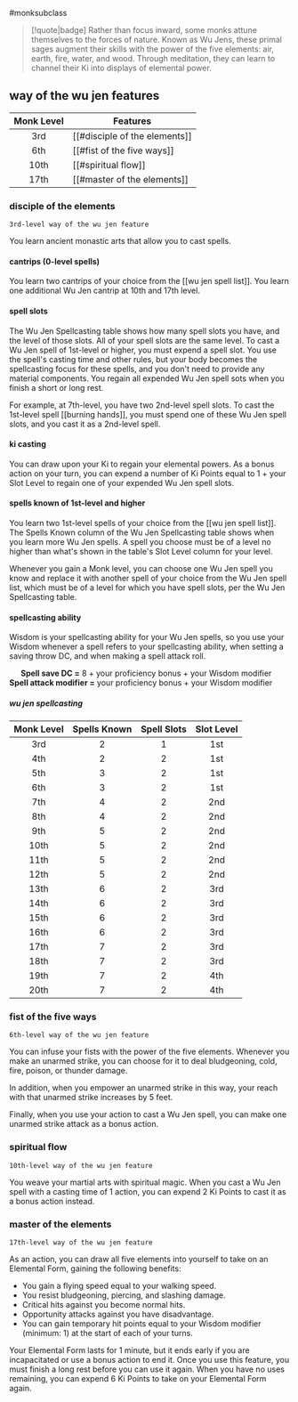 #monksubclass

> [!quote|badge] 
> Rather than focus inward, some monks attune themselves to the forces of nature. Known as Wu Jens, these primal sages augment their skills with the power of the five elements: air, earth, fire, water, and wood. Through meditation, they can learn to channel their Ki into displays of elemental power.
## way of the wu jen features
| **Monk Level** | **Features**                  |
| :------------: | ----------------------------- |
|      3rd       | [[#disciple of the elements]] |
|      6th       | [[#fist of the five ways]]    |
|      10th      | [[#spiritual flow]]           |
|      17th      | [[#master of the elements]]   |


### disciple of the elements
`3rd-level way of the wu jen feature`

You learn ancient monastic arts that allow you to cast spells.
#### cantrips (0-level spells)
You learn two cantrips of your choice from the [[wu jen spell list]]. You learn one additional Wu Jen cantrip at 10th and 17th level.
#### spell slots
The Wu Jen Spellcasting table shows how many spell slots you have, and the level of those slots. All of your spell slots are the same level. To cast a Wu Jen spell of 1st-level or higher, you must expend a spell slot. You use the spell's casting time and other rules, but your body becomes the spellcasting focus for these spells, and you don't need to provide any material components. You regain all expended Wu Jen spell sots when you finish a short or long rest.

For example, at 7th-level, you have two 2nd-level spell slots. To cast the 1st-level spell [[burning hands]], you must spend one of these Wu Jen spell slots, and you cast it as a 2nd-level spell.
#### ki casting
You can draw upon your Ki to regain your elemental powers. As a bonus action on your turn, you can expend a number of Ki Points equal to 1 + your Slot Level to regain one of your expended Wu Jen spell slots.
#### spells known of 1st-level and higher
You learn two 1st-level spells of your choice from the [[wu jen spell list]]. The Spells Known column of the Wu Jen Spellcasting table shows when you learn more Wu Jen spells. A spell you choose must be of a level no higher than what's shown in the table's Slot Level column for your level.

Whenever you gain a Monk level, you can choose one Wu Jen spell you know and replace it with another spell of your choice from the Wu Jen spell list, which must be of a level for which you have spell slots, per the Wu Jen Spellcasting table.
#### spellcasting ability
Wisdom is your spellcasting ability for your Wu Jen spells, so you use your Wisdom whenever a spell refers to your spellcasting ability, when setting a saving throw DC, and when making a spell attack roll.

$\quad$ **Spell save DC =** 8 + your proficiency bonus + your Wisdom modifier
$\quad$ **Spell attack modifier =** your proficiency bonus + your Wisdom modifier
##### wu jen spellcasting
| **Monk Level** | **Spells Known** | **Spell Slots** | **Slot Level** |
| :------------: | :--------------: | :-------------: | :------------: |
|      3rd       |        2         |        1        |      1st       |
|      4th       |        2         |        2        |      1st       |
|      5th       |        3         |        2        |      1st       |
|      6th       |        3         |        2        |      1st       |
|      7th       |        4         |        2        |      2nd       |
|      8th       |        4         |        2        |      2nd       |
|      9th       |        5         |        2        |      2nd       |
|      10th      |        5         |        2        |      2nd       |
|      11th      |        5         |        2        |      2nd       |
|      12th      |        5         |        2        |      2nd       |
|      13th      |        6         |        2        |      3rd       |
|      14th      |        6         |        2        |      3rd       |
|      15th      |        6         |        2        |      3rd       |
|      16th      |        6         |        2        |      3rd       |
|      17th      |        7         |        2        |      3rd       |
|      18th      |        7         |        2        |      3rd       |
|      19th      |        7         |        2        |      4th       |
|      20th      |        7         |        2        |      4th       |
### fist of the five ways
`6th-level way of the wu jen feature`

You can infuse your fists with the power of the five elements. Whenever you make an unarmed strike, you can choose for it to deal bludgeoning, cold, fire, poison, or thunder damage.

In addition, when you empower an unarmed strike in this way, your reach with that unarmed strike increases by 5 feet.

Finally, when you use your action to cast a Wu Jen spell, you can make one unarmed strike attack as a bonus action.
### spiritual flow
`10th-level way of the wu jen feature`

You weave your martial arts with spiritual magic. When you cast a Wu Jen spell with a casting time of 1 action, you can expend 2 Ki Points to cast it as a bonus action instead.
### master of the elements
`17th-level way of the wu jen feature`

As an action, you can draw all five elements into yourself to take on an Elemental Form, gaining the following benefits:
- You gain a flying speed equal to your walking speed.
- You resist bludgeoning, piercing, and slashing damage.
- Critical hits against you become normal hits.
- Opportunity attacks against you have disadvantage.
- You can gain temporary hit points equal to your Wisdom modifier (minimum: 1) at the start of each of your turns.

Your Elemental Form lasts for 1 minute, but it ends early if you are incapacitated or use a bonus action to end it. Once you use this feature, you must finish a long rest before you can use it again. When you have no uses remaining, you can expend 6 Ki Points to take on your Elemental Form again.
